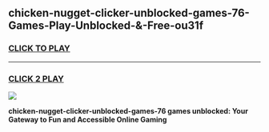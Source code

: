
## chicken-nugget-clicker-unblocked-games-76-Games-Play-Unblocked-&-Free-ou31f
<h3>
<a href="https://premium76.site?title=chicken-nugget-clicker-unblocked-games-76&ref=24A">CLICK TO PLAY</a></h3>
<hr>

<h3>
<a href="https://premium76.site?title=chicken-nugget-clicker-unblocked-games-76&ref=24A">CLICK 2 PLAY</a>
  
</h3>

<a href="https://premium76.site?title=chicken-nugget-clicker-unblocked-games-76&ref=24A"><img src="https://clearcache.store/games.png"></a>


**chicken-nugget-clicker-unblocked-games-76 games unblocked: Your Gateway to Fun and Accessible Online Gaming**
